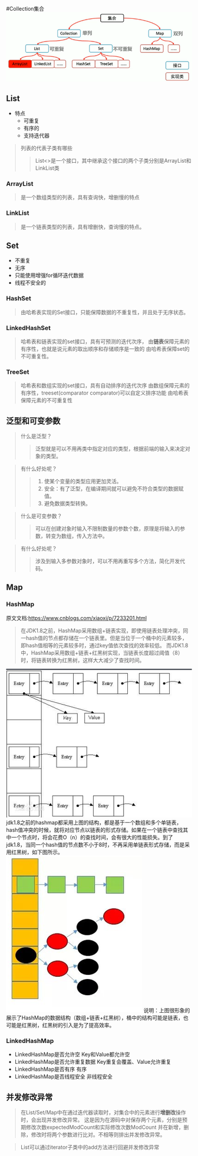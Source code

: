 #Collection集合
![img_3.png](img_3.png)
## List
- 特点
    - 可重复
    - 有序的
    - 支持迭代器
    
>列表的代表子类有哪些
>>List<>是一个接口，其中继承这个接口的两个子类分别是ArrayList和LinkList类

### ArrayList
>是一个数组类型的列表，具有查询快，增删慢的特点

### LinkList
>是一个链表类型的列表，具有增删快，查询慢的特点。

## Set
- 不重复
- 无序
- 只能使用增强for循环迭代数据
- 线程不安全的
### HashSet
> 由哈希表实现的Set接口，只能保障数据的不重复性，并且处于无序状态。
### LinkedHashSet
>哈希表和链表实现的set接口，具有可预测的迭代次序，
>由**链表**保障元素的有序性，也就是说元素的取出顺序和存储顺序是一致的
>由哈希表保障set的不可重复性。
### TreeSet
> 哈希表和数组实现的set接口，具有自动排序的迭代次序
> 由数组保障元素的有序性，treeset(comparator comparator)可以自定义排序功能
> 由哈希表保障元素的不可重复性

## 泛型和可变参数
>什么是泛型？
>>泛型就是可以不用再类中指定对应的类型，根据前端的输入来决定对象的类型。

>有什么好处呢？
>> 1. 使某个变量的类型应用更加灵活。 
>> 2. 安全：有了泛型，在编译期间就可以避免不符合类型的数据赋值。 
>> 3. 避免数据类型转换。

>什么是可变参数？
>> 可以在创建对象时输入不限制数量的参数个数，原理是将输入的参数，转变为数组，传入方法中。

>有什么好处呢？
>> 涉及到输入多参数对象时，可以不用再重写多个方法，简化开发代码。

## Map
### HashMap
原文文档:https://www.cnblogs.com/xiaoxi/p/7233201.html
>在JDK1.8之前，HashMap采用数组+链表实现，即使用链表处理冲突，同一hash值的节点都存储在一个链表里。但是当位于一个桶中的元素较多，即hash值相等的元素较多时，通过key值依次查找的效率较低。
>而JDK1.8中，HashMap采用数组+链表+红黑树实现，当链表长度超过阈值（8）时，将链表转换为红黑树，这样大大减少了查找时间。

![img.png](img.png)
jdk1.8之前的hashmap都采用上图的结构，都是基于一个数组和多个单链表，hash值冲突的时候，就将对应节点以链表的形式存储。如果在一个链表中查找其中一个节点时，将会花费O（n）的查找时间，会有很大的性能损失。到了jdk1.8，当同一个hash值的节点数不小于8时，不再采用单链表形式存储，而是采用红黑树，如下图所示。
![img_1.png](img_1.png)
说明：上图很形象的展示了HashMap的数据结构（数组+链表+红黑树），桶中的结构可能是链表，也可能是红黑树，红黑树的引入是为了提高效率。
### LinkedHashMap
- LinkedHashMap是否允许空	Key和Value都允许空
- LinkedHashMap是否允许重复数据	Key重复会覆盖、Value允许重复
- LinkedHashMap是否有序	有序
- LinkedHashMap是否线程安全	非线程安全



## 并发修改异常
>在List/Set/Map中在通过迭代器读取时，对集合中的元素进行**增删改**操作时，会出现并发修改异常。
> 这是因为在源码中对保存两个元素，分别是预期修改次数expectedModCount和实际修改次数ModCount
> 并在新增，删除，修改时将两个参数进行比对。不相等则排出并发修改异常。

>List可以通过iterator子类中的add方法进行回避并发修改异常

